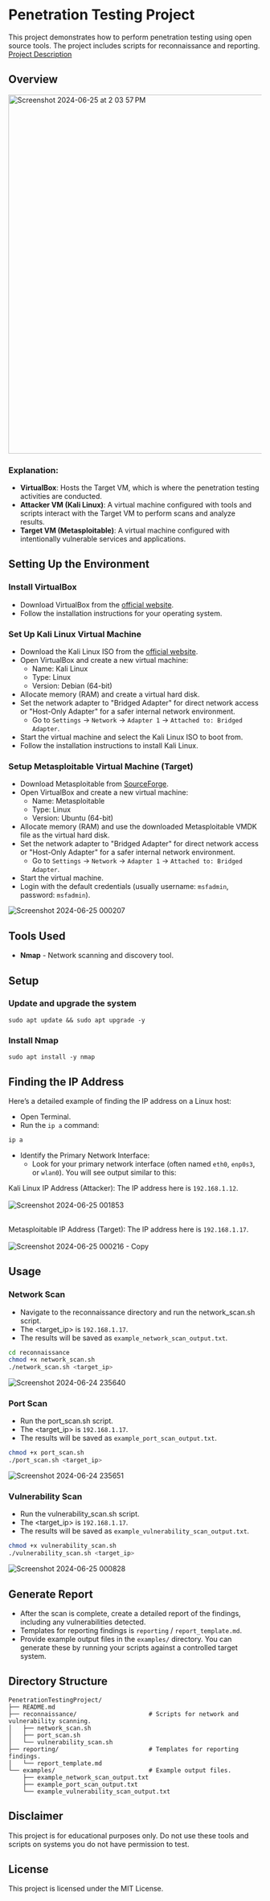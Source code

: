 # Penetration Testing Project

This project demonstrates how to perform penetration testing using open source tools. The project includes scripts for reconnaissance and reporting.<br>
<a href="https://github.com/MenakaGodakanda/PenetrationTestingProject/blob/main/Project_Description.md">Project Description</a>

## Overview

<img width="714" alt="Screenshot 2024-06-25 at 2 03 57 PM" src="https://github.com/MenakaGodakanda/PenetrationTestingProject/assets/156875412/adf2efc3-c912-49e6-b05b-c854cac01902">

### Explanation:
- **VirtualBox**: Hosts the Target VM, which is where the penetration testing activities are conducted.
- **Attacker VM (Kali Linux)**: A virtual machine configured with tools and scripts interact with the Target VM to perform scans and analyze results.
- **Target VM (Metasploitable)**: A virtual machine configured with intentionally vulnerable services and applications.

## Setting Up the Environment

### Install VirtualBox

- Download VirtualBox from the [official website](https://www.virtualbox.org/wiki/Downloads).
- Follow the installation instructions for your operating system.

### Set Up Kali Linux Virtual Machine

- Download the Kali Linux ISO from the [official website](https://www.kali.org/get-kali/#kali-installer-images).
- Open VirtualBox and create a new virtual machine:
    - Name: Kali Linux
    - Type: Linux
    - Version: Debian (64-bit)
- Allocate memory (RAM) and create a virtual hard disk.
- Set the network adapter to "Bridged Adapter" for direct network access or "Host-Only Adapter" for a safer internal network environment.
    - Go to `Settings` -> `Network` -> `Adapter 1` -> `Attached to: Bridged Adapter`.
- Start the virtual machine and select the Kali Linux ISO to boot from.
- Follow the installation instructions to install Kali Linux.

### Setup Metasploitable Virtual Machine (Target)

- Download Metasploitable from [SourceForge](https://sourceforge.net/projects/metasploitable/files/Metasploitable2/).
- Open VirtualBox and create a new virtual machine:
    - Name: Metasploitable
    - Type: Linux
    - Version: Ubuntu (64-bit)
- Allocate memory (RAM) and use the downloaded Metasploitable VMDK file as the virtual hard disk.
- Set the network adapter to "Bridged Adapter" for direct network access or "Host-Only Adapter" for a safer internal network environment.
    - Go to `Settings` -> `Network` -> `Adapter 1` -> `Attached to: Bridged Adapter`.
- Start the virtual machine.
- Login with the default credentials (usually username: `msfadmin`, password: `msfadmin`).

![Screenshot 2024-06-25 000207](https://github.com/MenakaGodakanda/PenetrationTestingProject/assets/156875412/57fc87a7-b3d2-4230-b93b-fc77736d5532)

## Tools Used
- **Nmap** - Network scanning and discovery tool.

## Setup

### Update and upgrade the system
```
sudo apt update && sudo apt upgrade -y
```

### Install Nmap
```
sudo apt install -y nmap
```

## Finding the IP Address

Here’s a detailed example of finding the IP address on a Linux host:

- Open Terminal.
- Run the `ip a` command:

```bash
ip a
```

- Identify the Primary Network Interface:
    - Look for your primary network interface (often named `eth0`, `enp0s3`, or `wlan0`). You will see output similar to this:

Kali Linux IP Address (Attacker): The IP address here is `192.168.1.12`.<br><br>
![Screenshot 2024-06-25 001853](https://github.com/MenakaGodakanda/PenetrationTestingProject/assets/156875412/4b6f4fc2-4d71-45ff-a8ea-052820c40d8e)
<br><br>

Metasploitable IP Address (Target): The IP address here is `192.168.1.17`.<br><br>
![Screenshot 2024-06-25 000216 - Copy](https://github.com/MenakaGodakanda/PenetrationTestingProject/assets/156875412/89b7d585-4067-4b34-93a9-fa2585b3c9df)

## Usage

### Network Scan

- Navigate to the reconnaissance directory and run the network_scan.sh script.
- The <target_ip> is `192.168.1.17`.
- The results will be saved as `example_network_scan_output.txt`.

```bash
cd reconnaissance
chmod +x network_scan.sh
./network_scan.sh <target_ip>
```

![Screenshot 2024-06-24 235640](https://github.com/MenakaGodakanda/PenetrationTestingProject/assets/156875412/db94cb0d-97e8-4ad8-bd34-fb490a0d6995)

### Port Scan

- Run the port_scan.sh script.
- The <target_ip> is `192.168.1.17`.
- The results will be saved as `example_port_scan_output.txt`.

```bash
chmod +x port_scan.sh
./port_scan.sh <target_ip>
```

![Screenshot 2024-06-24 235651](https://github.com/MenakaGodakanda/PenetrationTestingProject/assets/156875412/8b8b060e-7c80-44b1-9264-15648171f3d0)

### Vulnerability Scan

- Run the vulnerability_scan.sh script.
- The <target_ip> is `192.168.1.17`.
- The results will be saved as `example_vulnerability_scan_output.txt`.

```bash
chmod +x vulnerability_scan.sh
./vulnerability_scan.sh <target_ip>
```

![Screenshot 2024-06-25 000828](https://github.com/MenakaGodakanda/PenetrationTestingProject/assets/156875412/5b512ec2-f729-4f1c-b539-17b9bad400f2)

## Generate Report
- After the scan is complete, create a detailed report of the findings, including any vulnerabilities detected.
- Templates for reporting findings is `reporting` / `report_template.md`.
- Provide example output files in the `examples/` directory. You can generate these by running your scripts against a controlled target system.

## Directory Structure

```
PenetrationTestingProject/
├── README.md
├── reconnaissance/                    # Scripts for network and vulnerability scanning.
│   ├── network_scan.sh
│   ├── port_scan.sh
│   └── vulnerability_scan.sh
├── reporting/                         # Templates for reporting findings.
│   └── report_template.md
└── examples/                          # Example output files.
    ├── example_network_scan_output.txt
    ├── example_port_scan_output.txt
    └── example_vulnerability_scan_output.txt
``` 

## Disclaimer

This project is for educational purposes only. Do not use these tools and scripts on systems you do not have permission to test.

## License

This project is licensed under the MIT License.
